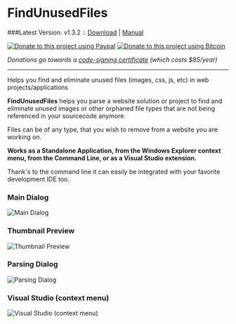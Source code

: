 # FindUnusedFiles

###Latest Version: v1.3.2 :: [Download](https://github.com/itechnology/FindUnusedFiles/tree/master/dist) | [Manual](https://github.com/itechnology/FindUnusedFiles/wiki/Manual)

<a href="https://www.paypal.com/cgi-bin/webscr?cmd=_s-xclick&hosted_button_id=EXD977CVYHW76" title="Donate to this project using Paypal" target="_blank"><img src="https://itechnology.github.io/FindUnusedFiles/content/img/paypal-donate-yellow.svg" alt="Donate to this project using Paypal" /></a>
<a href="https://blockchain.info/address/1L2bBkAMZwKAHFEpRtHhggEo8Gg3ZcRtYR" title="Donate to this project using Bitcoin" target="_blank"><img src="https://itechnology.github.io/FindUnusedFiles/content/img/bitcoin-donate-yellow.svg" alt="Donate to this project using Bitcoin" /></a>

*Donations go towards a [code-signing certificate](https://www.instantssl.com/code-signing-certificate.html) (which costs $85/year)*

---

Helps you find and eliminate unused files (images, css, js, etc) in web projects/applications

__FindUnusedFiles__ helps you parse a website solution or project to find and eliminate unused images or other orphaned file types that are not being referenced in your sourcecode anymore.

Files can be of any type, that you wish to remove from a website you are working on.

__Works as a Standalone Application, from the Windows Explorer context menu, from the Command Line, or as a Visual Studio extension.__


Thank's to the command line it can easily be integrated with your favorite development IDE too.

### Main Dialog
![Main Dialog](http://itechnology.github.io/FindUnusedFiles/content/img/findunusedfiles.png)


### Thumbnail Preview
![Thumbnail Preview](http://itechnology.github.io/FindUnusedFiles/content/img/findunusedfiles-thumb.png)

### Parsing Dialog

![Parsing Dialog](http://itechnology.github.io/FindUnusedFiles/content/img/findunusedfiles-parse.png)

### Visual Studio (context menu)

![Visual Studio (context menu)](http://itechnology.github.io/FindUnusedFiles/content/img/findunusedfiles-vs.png)